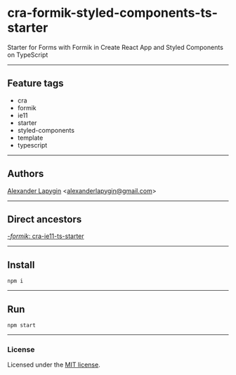 # cra-formik-styled-components-ts-starter

Starter for Forms with Formik in Create React App and Styled Components on TypeScript

---

## Feature tags

- cra
- formik
- ie11
- starter
- styled-components
- template
- typescript

---

## Authors

[Alexander Lapygin](https://github.com/AlexanderLapygin) <<alexanderlapygin@gmail.com>>

---

## Direct ancestors

[-*formik*: cra-ie11-ts-starter](https://github.com/softspiders/cra-ts-ie11-starter)


---

## Install

```
npm i
```

---

## Run

```
npm start
```

---

### License

Licensed under the [MIT license](./LICENSE). 
